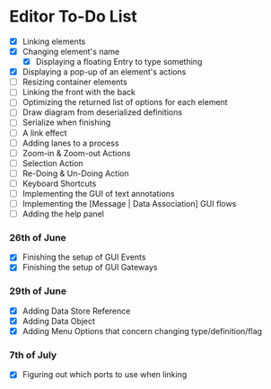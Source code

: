 # Editor To-Do List
- [X] Linking elements
- [X] Changing element's name
  - [X] Displaying a floating Entry to type something
- [X] Displaying a pop-up of an element's actions
- [ ] Resizing container elements
- [ ] Linking the front with the back
- [ ] Optimizing the returned list of options for each element
- [ ] Draw diagram from deserialized definitions
- [ ] Serialize when finishing
- [ ] A link effect
- [ ] Adding lanes to a process
- [ ] Zoom-in & Zoom-out Actions
- [ ] Selection Action
- [ ] Re-Doing & Un-Doing Action 
- [ ] Keyboard Shortcuts
- [ ] Implementing the GUI of text annotations
- [ ] Implementing the [Message | Data Association] GUI flows
- [ ] Adding the help panel

### 26th of June
- [X] Finishing the setup of GUI Events
- [X] Finishing the setup of GUI Gateways

### 29th of June
- [X] Adding Data Store Reference
- [X] Adding Data Object
- [X] Adding Menu Options that concern changing type/definition/flag

### 7th of July
- [X] Figuring out which ports to use when linking